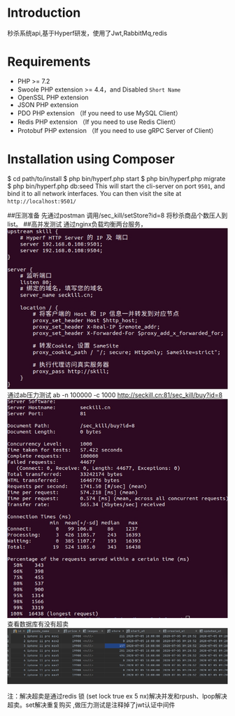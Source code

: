 # Introduction
秒杀系统api,基于Hyperf研发，使用了Jwt,RabbitMq,redis
# Requirements
 - PHP >= 7.2
 - Swoole PHP extension >= 4.4，and Disabled `Short Name`
 - OpenSSL PHP extension
 - JSON PHP extension
 - PDO PHP extension （If you need to use MySQL Client）
 - Redis PHP extension （If you need to use Redis Client）
 - Protobuf PHP extension （If you need to use gRPC Server of Client）
# Installation using Composer
$ cd path/to/install
$ php bin/hyperf.php start
$ php bin/hyperf.php migrate
$ php bin/hyperf.php db:seed
This will start the cli-server on port `9501`, and bind it to all network interfaces. You can then visit the site at `http://localhost:9501/`

##压测准备
先通过postman 调用/sec_kill/setStore?id=8 将秒杀商品个数压人到list。
##高并发测试
通过nginx负载均衡两台服务，
![avatar](./3.jpg)
通过ab压力测试 ab -n 100000 -c 1000 http://seckill.cn:81/sec_kill/buy?id=8
![avatar](./ab.jpg)
查看数据库有没有超卖
![avatar](./4.jpg)

注：解决超卖是通过redis 锁 (set lock true ex 5 nx)解决并发和rpush、lpop解决超卖。set解决重复购买 ,做压力测试是注释掉了jwt认证中间件
